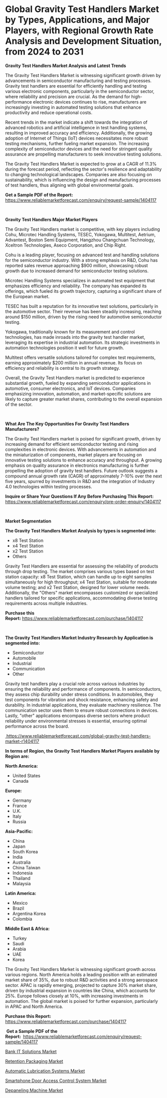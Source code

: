 <p><h1>Global Gravity Test Handlers Market by Types, Applications, and Major Players, with Regional Growth Rate Analysis and Development Situation, from 2024 to 2031</h1></p><p><strong>Gravity Test Handlers Market Analysis and Latest Trends</strong></p>
<p><p>The Gravity Test Handlers Market is witnessing significant growth driven by advancements in semiconductor manufacturing and testing processes. Gravity test handlers are essential for efficiently handling and testing various electronic components, particularly in the semiconductor sector, where reliability and precision are crucial. As the demand for high-performance electronic devices continues to rise, manufacturers are increasingly investing in automated testing solutions that enhance productivity and reduce operational costs.</p><p>Recent trends in the market indicate a shift towards the integration of advanced robotics and artificial intelligence in test handling systems, resulting in improved accuracy and efficiency. Additionally, the growing adoption of Internet of Things (IoT) devices necessitates more robust testing mechanisms, further fueling market expansion. The increasing complexity of semiconductor devices and the need for stringent quality assurance are propelling manufacturers to seek innovative testing solutions.</p><p>The Gravity Test Handlers Market is expected to grow at a CAGR of 11.3% during the forecast period, reflecting the sector's resilience and adaptability to changing technological landscapes. Companies are also focusing on sustainability, which is influencing the design and manufacturing processes of test handlers, thus aligning with global environmental goals.</p></p>
<p><strong>Get a Sample PDF of the Report:&nbsp;</strong> <a href="https://www.reliablemarketforecast.com/enquiry/request-sample/1404117?utm_campaign=1744&utm_medium=2&utm_source=Github&utm_content=ia&utm_term=23102024&utm_id=gravity-test-handlers">https://www.reliablemarketforecast.com/enquiry/request-sample/1404117</a></p>
<p>&nbsp;</p>
<p><strong>Gravity Test Handlers Major Market Players</strong></p>
<p><p>The Gravity Test Handlers market is competitive, with key players including Cohu, Microtec Handling Systems, TESEC, Yokogawa, Multitest, Aetrium, Advantest, Boston Semi Equipment, Hangzhou Changchuan Technology, Xceltron Technologies, Aseco Corporation, and Chip Right. </p><p>Cohu is a leading player, focusing on advanced test and handling solutions for the semiconductor industry. With a strong emphasis on R&D, Cohu has reported sales revenue approaching $900 million, showcasing robust growth due to increased demand for semiconductor testing solutions.</p><p>Microtec Handling Systems specializes in automated test equipment that emphasizes efficiency and reliability. The company has expanded its offerings, which fueled its growth trajectory, capturing a significant share of the European market.</p><p>TESEC has built a reputation for its innovative test solutions, particularly in the automotive sector. Their revenue has been steadily increasing, reaching around $150 million, driven by the rising need for automotive semiconductor testing.</p><p>Yokogawa, traditionally known for its measurement and control technologies, has made inroads into the gravity test handler market, leveraging its expertise in industrial automation. Its strategic investments in automation technologies position it well for future growth.</p><p>Multitest offers versatile solutions tailored for complex test requirements, earning approximately $200 million in annual revenue. Its focus on efficiency and reliability is central to its growth strategy.</p><p>Overall, the Gravity Test Handlers market is predicted to experience substantial growth, fueled by expanding semiconductor applications in automotive, consumer electronics, and IoT devices. Companies emphasizing innovation, automation, and market-specific solutions are likely to capture greater market shares, contributing to the overall expansion of the sector.</p></p>
<p>&nbsp;</p>
<p><strong>What Are The Key Opportunities For Gravity Test Handlers Manufacturers?</strong></p>
<p><p>The Gravity Test Handlers market is poised for significant growth, driven by increasing demand for efficient semiconductor testing and rising complexities in electronic devices. With advancements in automation and the miniaturization of components, market players are focusing on innovative testing solutions to enhance accuracy and throughput. A growing emphasis on quality assurance in electronics manufacturing is further propelling the adoption of gravity test handlers. Future outlook suggests a compound annual growth rate (CAGR) of approximately 7-10% over the next five years, spurred by investments in R&D and the integration of Industry 4.0 technologies within testing processes.</p></p>
<p><strong>Inquire or Share Your Questions If Any Before Purchasing This Report:</strong> <a href="https://www.reliablemarketforecast.com/enquiry/pre-order-enquiry/1404117?utm_campaign=1744&utm_medium=2&utm_source=Github&utm_content=ia&utm_term=23102024&utm_id=gravity-test-handlers">https://www.reliablemarketforecast.com/enquiry/pre-order-enquiry/1404117</a></p>
<p>&nbsp;</p>
<p><strong>Market Segmentation</strong></p>
<p><strong>The Gravity Test Handlers Market Analysis by types is segmented into:</strong></p>
<p><ul><li>x8 Test Station</li><li>x4 Test Station</li><li>x2 Test Station</li><li>Others</li></ul></p>
<p><p>Gravity Test Handlers are essential for assessing the reliability of products through drop testing. The market comprises various types based on test station capacity: x8 Test Station, which can handle up to eight samples simultaneously for high throughput; x4 Test Station, suitable for moderate volume testing; and x2 Test Station, designed for lower volume needs. Additionally, the "Others" market encompasses customized or specialized handlers tailored for specific applications, accommodating diverse testing requirements across multiple industries.</p></p>
<p><strong>Purchase this Report:&nbsp;</strong><a href="https://www.reliablemarketforecast.com/purchase/1404117?utm_campaign=1744&utm_medium=2&utm_source=Github&utm_content=ia&utm_term=23102024&utm_id=gravity-test-handlers">https://www.reliablemarketforecast.com/purchase/1404117</a></p>
<p>&nbsp;</p>
<p><strong>The Gravity Test Handlers Market Industry Research by Application is segmented into:</strong></p>
<p><ul><li>Semiconductor</li><li>Automobile</li><li>Industrial</li><li>Communication</li><li>Other</li></ul></p>
<p><p>Gravity test handlers play a crucial role across various industries by ensuring the reliability and performance of components. In semiconductors, they assess chip durability under stress conditions. In automobiles, they test components for vibration and shock resistance, enhancing safety and durability. In industrial applications, they evaluate machinery resilience. The communication sector uses them to ensure robust connections in devices. Lastly, "other" applications encompass diverse sectors where product reliability under environmental stresses is essential, ensuring optimal performance across the board.</p></p>
<p><a href="https://www.reliablemarketforecast.com/global-gravity-test-handlers-market-r1404117?utm_campaign=1744&utm_medium=2&utm_source=Github&utm_content=ia&utm_term=23102024&utm_id=gravity-test-handlers">&nbsp;https://www.reliablemarketforecast.com/global-gravity-test-handlers-market-r1404117</a></p>
<p><strong>In terms of Region, the Gravity Test Handlers Market Players available by Region are:</strong></p>
<p>
    <p> <strong> North America: </strong>
        <ul>
            <li>United States</li>
            <li>Canada</li>
        </ul>
        </p> 
    <p> <strong> Europe: </strong>
        <ul>
            <li>Germany</li>
            <li>France</li>
            <li>U.K.</li>
            <li>Italy</li>
            <li>Russia</li>
        </ul>
        </p> 
    <p> <strong> Asia-Pacific: </strong>
        <ul>
            <li>China</li>
            <li>Japan</li>
            <li>South Korea</li>
            <li>India</li>
            <li>Australia</li>
            <li>China Taiwan</li>
            <li>Indonesia</li>
            <li>Thailand</li>
            <li>Malaysia</li>
        </ul>
        </p> 
    <p> <strong> Latin America: </strong>
        <ul>
            <li>Mexico</li>
            <li>Brazil</li>
            <li>Argentina Korea</li>
            <li>Colombia</li>
        </ul>
        </p> 
    <p> <strong> Middle East & Africa: </strong>
        <ul>
            <li>Turkey</li>
            <li>Saudi</li>
            <li>Arabia</li>
            <li>UAE</li>
            <li>Korea</li>
        </ul>
    </p>
    </p>
<p><p>The Gravity Test Handlers Market is witnessing significant growth across various regions. North America holds a leading position with an estimated market share of 35%, due to robust R&D activities and a strong aerospace sector. APAC is rapidly emerging, projected to capture 30% market share, driven by industrial expansion in countries like China, which accounts for 25%. Europe follows closely at 10%, with increasing investments in automation. The global market is poised for further expansion, particularly in APAC and North America.</p></p>
<p><strong>Purchase this Report: </strong><a href="https://www.reliablemarketforecast.com/purchase/1404117?utm_campaign=1744&utm_medium=2&utm_source=Github&utm_content=ia&utm_term=23102024&utm_id=gravity-test-handlers">https://www.reliablemarketforecast.com/purchase/1404117</a></p>
<p>&nbsp;<strong>Get a Sample PDF of the Report:&nbsp;&nbsp;</strong><a href="https://www.reliablemarketforecast.com/enquiry/request-sample/1404117?utm_campaign=1744&utm_medium=2&utm_source=Github&utm_content=ia&utm_term=23102024&utm_id=gravity-test-handlers">https://www.reliablemarketforecast.com/enquiry/request-sample/1404117</a></p>
<p><strong></strong></p>
<p><p><a href="https://www.linkedin.com/pulse/global-bank-solutions-market-trends-analysis-future-growth-prospects-ccuqc?utm_campaign=1744&utm_medium=2&utm_source=Github&utm_content=ia&utm_term=23102024&utm_id=gravity-test-handlers">Bank IT Solutions Market</a></p><p><a href="https://www.linkedin.com/pulse/digital-transformation-retention-packaging-industry-market-opportunities-xmauc?utm_campaign=1744&utm_medium=2&utm_source=Github&utm_content=ia&utm_term=23102024&utm_id=gravity-test-handlers">Retention Packaging Market</a></p><p><a href="https://issuu.com/reportprime-2/docs/automatic-lubrication-systems-marke_441d2ebe7817ab?utm_campaign=1744&utm_medium=2&utm_source=Github&utm_content=ia&utm_term=23102024&utm_id=gravity-test-handlers">Automatic Lubrication Systems Market</a></p><p><a href="https://www.linkedin.com/pulse/emerging-trends-smartphone-door-access-control-system-market-vqxdc?utm_campaign=1744&utm_medium=2&utm_source=Github&utm_content=ia&utm_term=23102024&utm_id=gravity-test-handlers">Smartphone Door Access Control System Market</a></p><p><a href="https://issuu.com/reportprime-2/docs/depaneling-machine-market-size-2030_dcb701044d5420?utm_campaign=1744&utm_medium=2&utm_source=Github&utm_content=ia&utm_term=23102024&utm_id=gravity-test-handlers">Depaneling Machine Market</a></p></p>